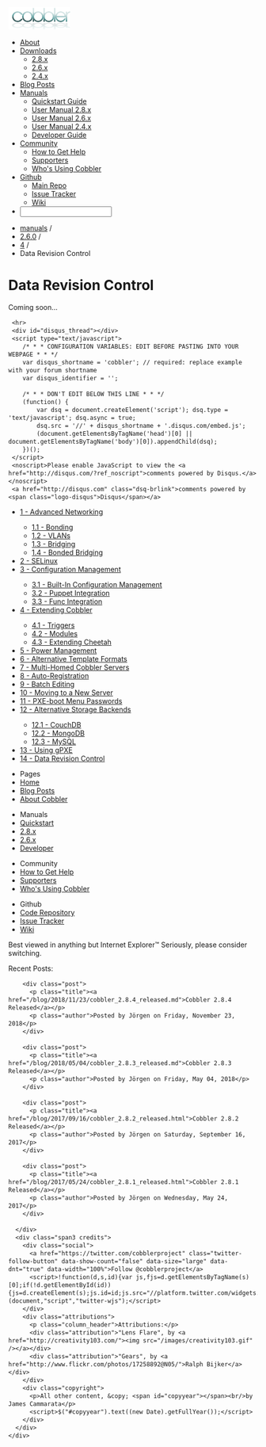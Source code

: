 <!DOCTYPE html>
<html xmlns="http://www.w3.org/1999/xhtml" xml:lang="en" lang="en-us">
<head>
   <meta http-equiv="content-type" content="text/html; charset=utf-8" />
   <meta name="viewport" content="width=device-width, initial-scale=1.0">
   <meta name="author" content="Cobbler development team" />

   <title>Data Revision Control</title>

   <!-- CSS -->
   <link rel="stylesheet" type="text/css" href="http://code.jquery.com/ui/1.8.18/themes/base/jquery-ui.css" />
   <link rel="stylesheet" type="text/css" href="/lib/bootstrap/css/bootstrap.min.css" />
   <link rel="stylesheet" type="text/css" href="/lib/bootstrap/css/bootstrap-responsive.min.css" />
   <link rel="stylesheet" type="text/css" href="/lib/font/font-awesome.css" />
   <link rel="stylesheet" type="text/css" href="/lib/font/font-awesome-ext.css" />
   <link rel="stylesheet" type="text/css" href="/css/syntax.css" />
   <link rel="stylesheet" type="text/css" href="/css/style.css" />
   <link rel="stylesheet" type="text/css" href="/css/search.css" />

   <!-- Fonts -->
   <link rel='stylesheet' type='text/css' href='http://fonts.googleapis.com/css?family=Habibi|Roboto+Condensed' />

   <!--[if lt IE 9]>
     <script src="http://html5shim.googlecode.com/svn/trunk/html5.js"></script>
   <![endif]-->

   <!-- Icon -->
   <link rel="icon" type="image/png" href="/images/favicon.png" />

   <!-- JQuery/Bootstrap/custom scripts -->
   <script type="text/javascript" src="https://ajax.googleapis.com/ajax/libs/jquery/1.7.2/jquery.min.js"></script>
   <script type="text/javascript" src="https://ajax.googleapis.com/ajax/libs/jqueryui/1.8.18/jquery-ui.min.js"></script>
   <script type="text/javascript" src="/lib/bootstrap/js/bootstrap.min.js"></script>
   <script type="text/javascript" src="/js/jquery.ba-hashchange.min.js"></script>
   <script type="text/javascript" src="/js/jquery.swiftype.search.js"></script>
</head>
<body class="pull_up">

<!-- ClickTale Top part -->
<script type="text/javascript">
var WRInitTime=(new Date()).getTime();
</script>
<!-- ClickTale end of Top part -->

<div class="navbar transparent navbar-inverse navbar-static-top">
 <div class="navbar-inner">
  <div class="container">
   <a class="brand" href="/"><img class="logo" src="/images/logo-brand.png" /></a>
   <div class="nav-collapse collapse">
    <ul class="nav pull-right">
     <li><a href="/about.html" title="About"><i class="icon-cloud icon-med"></i> About </a></li>
     <li class="dropdown">
       <a href="#" class="dropdown-toggle" data-toggle="dropdown"><i class="icon-question-sign icon-med"></i> Downloads <b class="caret"></b></a>
       <ul class="dropdown-menu">
         <li><a href="/downloads/2.8.x.html" title="Cobbler 2.8.x">2.8.x</a></li>
         <li><a href="/downloads/2.6.x.html" title="Cobbler 2.6.x">2.6.x</a></li>
         <li><a href="/downloads/2.4.x.html" title="Cobbler 2.4.x">2.4.x</a></li>
       </ul>
     </li>
     <li><a href="/blog/" title="Blog Posts"><i class="icon-bookmark icon-med"></i> Blog Posts</a></li>
     <li class="dropdown">
       <a href="#" class="dropdown-toggle" data-toggle="dropdown"><i class="icon-question-sign icon-med"></i> Manuals <b class="caret"></b></a>
       <ul class="dropdown-menu">
         <li><a href="/manuals/quickstart/" title="Quickstart Guide">Quickstart Guide</a></li>
         <li><a href="/manuals/2.8.0/" title="Version 2.8.x">User Manual 2.8.x</a></li>
         <li><a href="/manuals/2.6.0/" title="Version 2.6.x">User Manual 2.6.x</a></li>
         <li><a href="/manuals/2.4.0/" title="Version 2.4.x">User Manual 2.4.x</a></li>
         <li><a href="/manuals/developer/" title="Developer Guide">Developer Guide</a></li>
       </ul>
     </li>
     <li class="dropdown">
       <a href="#" class="dropdown-toggle" data-toggle="dropdown"><i class="icon-group icon-med"></i> Community <b class="caret"></b></a>
       <ul class="dropdown-menu">
         <li><a href="/community.html" title="How to Get Help">How to Get Help</a></li>
         <li><a href="/supporters.html" title="Supporters of Cobbler">Supporters</a></li>
         <li><a href="/users.html" title="Cobbler Users">Who's Using Cobbler</a></li>
       </ul>
     </li>
     <li class="dropdown">
       <a href="#" class="dropdown-toggle" data-toggle="dropdown"><i class="icon-github icon-med"></i> Github <b class="caret"></b></a>
       <ul class="dropdown-menu">
        <li><a href="https://github.com/cobbler/cobbler" title="Main Repository" target="_blank">Main Repo</a></li>
        <li><a href="https://github.com/cobbler/cobbler/issues" title="Issues" target="_blank">Issue Tracker</a></li>
        <li><a href="https://github.com/cobbler/cobbler/wiki" title="Github Wiki" target="_blank">Wiki</a></li>
       </ul>
     </li>
     <li>
      <form class="pull-right">
       <input type="text" id="st-search-input" class="st-search-input" />
      </form>
     </li>
    </ul>
    <!-- <div id="st-results-container"></div> -->
    <script type="text/javascript">
      var Swiftype = window.Swiftype || {};
      (function() {
        Swiftype.key = 'ybEhsDqz2mEFrMtBHiwB';
        Swiftype.inputElement = '#st-search-input';
        Swiftype.resultContainingElement = '#st-results-container';
        Swiftype.attachElement = '#st-search-input';
        Swiftype.renderStyle = "new_page";
        Swiftype.resultPageURL = '/search.html';
        var script = document.createElement('script');
        script.type = 'text/javascript';
        script.async = true;
        script.src = "//swiftype.com/embed.js";
        var entry = document.getElementsByTagName('script')[0];
        entry.parentNode.insertBefore(script, entry);
      }());
    </script>
   </div>
   <!--
   <form class="navbar-search pull-right" onsubmit="return false;">
    <input id="searchbox" type="text" class="search-query" placeholder="Search Manuals" />
   </form>
   -->
  </div>
 </div>
</div>


<!-- begin content -->

<div id="wrap" class="container">
 <div class="row">
  <div class="span8">
<ul class="breadcrumb"><li><a href="/manuals">manuals</a> <span class="divider">/</span></li><li><a href="/manuals/2.6.0">2.6.0</a> <span class="divider">/</span></li><li><a href="/manuals/2.6.0/4_-_Advanced_Topics.html">4</a> <span class="divider">/</span></li><li class="active">Data Revision Control</li></ul>
   <h1>Data Revision Control</h1>
<p>Coming soon...</p>

     <hr>
     <div id="disqus_thread"></div>
     <script type="text/javascript">
        /* * * CONFIGURATION VARIABLES: EDIT BEFORE PASTING INTO YOUR WEBPAGE * * */
        var disqus_shortname = 'cobbler'; // required: replace example with your forum shortname
        var disqus_identifier = '';

        /* * * DON'T EDIT BELOW THIS LINE * * */
        (function() {
            var dsq = document.createElement('script'); dsq.type = 'text/javascript'; dsq.async = true;
            dsq.src = '//' + disqus_shortname + '.disqus.com/embed.js';
            (document.getElementsByTagName('head')[0] || document.getElementsByTagName('body')[0]).appendChild(dsq);
        })();
     </script>
     <noscript>Please enable JavaScript to view the <a href="http://disqus.com/?ref_noscript">comments powered by Disqus.</a></noscript>
     <a href="http://disqus.com" class="dsq-brlink">comments powered by <span class="logo-disqus">Disqus</span></a>


  </div>
  <div class="span4">
<div class="toc"><ul class="dirtree"><li><a href="/manuals/2.6.0/4/1_-_Advanced_Networking.html">1 - Advanced Networking</a></li><ul class="dirtree"><li><a href="/manuals/2.6.0/4/1/1_-_Bonding.html">1.1 - Bonding</a></li><li><a href="/manuals/2.6.0/4/1/2_-_VLANs.html">1.2 - VLANs</a></li><li><a href="/manuals/2.6.0/4/1/3_-_Bridging.html">1.3 - Bridging</a></li><li><a href="/manuals/2.6.0/4/1/4_-_Bonded_Bridging.html">1.4 - Bonded Bridging</a></li></ul><li><a href="/manuals/2.6.0/4/2_-_SELinux.html">2 - SELinux</a></li><li><a href="/manuals/2.6.0/4/3_-_Configuration_Management.html">3 - Configuration Management</a></li><ul class="dirtree"><li><a href="/manuals/2.6.0/4/3/1_-_Built-In_Configuration_Management.html">3.1 - Built-In Configuration Management</a></li><li><a href="/manuals/2.6.0/4/3/2_-_Puppet_Integration.html">3.2 - Puppet Integration</a></li><li><a href="/manuals/2.6.0/4/3/3_-_Func_Integration.html">3.3 - Func Integration</a></li></ul><li><a href="/manuals/2.6.0/4/4_-_Extending_Cobbler.html">4 - Extending Cobbler</a></li><ul class="dirtree"><li><a href="/manuals/2.6.0/4/4/1_-_Triggers.html">4.1 - Triggers</a></li><li><a href="/manuals/2.6.0/4/4/2_-_Modules.html">4.2 - Modules</a></li><li><a href="/manuals/2.6.0/4/4/3_-_Extending_Cheetah.html">4.3 - Extending Cheetah</a></li></ul><li><a href="/manuals/2.6.0/4/5_-_Power_Management.html">5 - Power Management</a></li><li><a href="/manuals/2.6.0/4/6_-_Alternative_Template_Formats.html">6 - Alternative Template Formats</a></li><li><a href="/manuals/2.6.0/4/7_-_Multi-Homed_Cobbler_Servers.html">7 - Multi-Homed Cobbler Servers</a></li><li><a href="/manuals/2.6.0/4/8_-_Auto-Registration.html">8 - Auto-Registration</a></li><li><a href="/manuals/2.6.0/4/9_-_Batch_Editing.html">9 - Batch Editing</a></li><li><a href="/manuals/2.6.0/4/10_-_Moving_to_a_New_Server.html">10 - Moving to a New Server</a></li><li><a href="/manuals/2.6.0/4/11_-_PXE-boot_Menu_Passwords.html">11 - PXE-boot Menu Passwords</a></li><li><a href="/manuals/2.6.0/4/12_-_Alternative_Storage_Backends.html">12 - Alternative Storage Backends</a></li><ul class="dirtree"><li><a href="/manuals/2.6.0/4/12/1_-_CouchDB.html">12.1 - CouchDB</a></li><li><a href="/manuals/2.6.0/4/12/2_-_MongoDB.html">12.2 - MongoDB</a></li><li><a href="/manuals/2.6.0/4/12/3_-_MySQL.html">12.3 - MySQL</a></li></ul><li><a href="/manuals/2.6.0/4/13_-_Using_gPXE.html">13 - Using gPXE</a></li><li><a href="/manuals/2.6.0/4/14_-_Data_Revision_Control.html">14 - Data Revision Control</a></li></ul></div>
  </div>
 </div>
</div>
<!-- end content -->

<footer>
  <div class="container">
    <div class="row-fluid sections">
      <div class="span6 footmenu">
       <div class="row-fluid">
        <div class="span3 sitemap">
         <ul class="nav nav-list">
          <li class="nav-header">Pages</li>
          <li><a href="/">Home</a></li>
          <li><a href="/blog/">Blog Posts</a></li>
          <li><a href="/about.html">About Cobbler</a></li>
         </ul>
        </div>
        <div class="span2 sitemap">
         <ul class="nav nav-list">
          <li class="nav-header">Manuals</li>
          <li><a href="/manuals/quickstart/">Quickstart</a></li>
          <li><a href="/manuals/2.8.0/">2.8.x</a></li>
          <li><a href="/manuals/2.6.0/">2.6.x</a></li>
          <li><a href="/manuals/developer/">Developer</a></li>
         </ul>
        </div>
        <div class="span3 sitemap">
         <ul class="nav nav-list">
          <li class="nav-header">Community</li>
          <li><a href="/community.html">How to Get Help</a></li>
          <li><a href="/supporters.html">Supporters</a></li>
          <li><a href="/users.html">Who's Using Cobbler</a></li>
         </ul>
        </div>
        <div class="span4 sitemap">
         <ul class="nav nav-list">
          <li class="nav-header">Github</li>
          <li><a href="https://github.com/cobbler/cobbler">Code Repository</a></li>
          <li><a href="https://github.com/cobbler/cobbler/issues">Issue Tracker</a></li>
          <li><a href="https://github.com/cobbler/cobbler/wiki">Wiki</a></li>
         </ul>
        </div>
       </div>
    <div class="row-fluid">
    </div>
    <div class="row-fluid">
     <p class="ending">Best viewed in anything but Internet Explorer&#0153; Seriously, please consider switching.</p>
     <p class="browsers">
      <a href="https://www.mozilla.org/en-US/firefox/new/"><i class="icon-firefox icon-2x"></i></a>
      <a href="https://www.google.com/intl/en/chrome/browser/"><i class="icon-chrome icon-2x"></i></a>
      <a href="http://www.opera.com/"><i class="icon-opera icon-2x"></i></a>
      <a href="http://www.apple.com/safari/"><i class="icon-safari icon-2x"></i></a>
     </p>
    </div>
      </div>
      <div class="span3 posts">
        <p class="column_header">Recent Posts:</p>

        <div class="post">
          <p class="title"><a href="/blog/2018/11/23/cobbler_2.8.4_released.md">Cobbler 2.8.4 Released</a></p>
          <p class="author">Posted by Jörgen on Friday, November 23, 2018</p>
        </div>

        <div class="post">
          <p class="title"><a href="/blog/2018/05/04/cobbler_2.8.3_released.md">Cobbler 2.8.3 Released</a></p>
          <p class="author">Posted by Jörgen on Friday, May 04, 2018</p>
        </div>

        <div class="post">
          <p class="title"><a href="/blog/2017/09/16/cobbler_2.8.2_released.html">Cobbler 2.8.2 Released</a></p>
          <p class="author">Posted by Jörgen on Saturday, September 16, 2017</p>
        </div>

        <div class="post">
          <p class="title"><a href="/blog/2017/05/24/cobbler_2.8.1_released.html">Cobbler 2.8.1 Released</a></p>
          <p class="author">Posted by Jörgen on Wednesday, May 24, 2017</p>
        </div>

      </div>
      <div class="span3 credits">
        <div class="social">
          <a href="https://twitter.com/cobblerproject" class="twitter-follow-button" data-show-count="false" data-size="large" data-dnt="true" data-width="100%">Follow @cobblerproject</a>
          <script>!function(d,s,id){var js,fjs=d.getElementsByTagName(s)[0];if(!d.getElementById(id)){js=d.createElement(s);js.id=id;js.src="//platform.twitter.com/widgets.js";fjs.parentNode.insertBefore(js,fjs);}}(document,"script","twitter-wjs");</script>
        </div>
        <div class="attributions">
          <p class="column_header">Attributions:</p>
          <div class="attribution">"Lens Flare", by <a href="http://creativity103.com/"><img src="/images/creativity103.gif" /></a></div>
          <div class="attribution">"Gears", by <a href="http://www.flickr.com/photos/17258892@N05/">Ralph Bijker</a></div>
        </div>
        <div class="copyright">
          <p>All other content, &copy; <span id="copyyear"></span><br/>by James Cammarata</p>
          <script>$("#copyyear").text((new Date).getFullYear());</script>
        </div>
      </div>            
    </div>
  </div>
</footer>

<!-- Google Analytics -->
<script type="text/javascript">
  var _gaq = _gaq || [];
  _gaq.push(['_setAccount', 'UA-27319020-1']);
  _gaq.push(['_trackPageview']);
  (function() {
    var ga = document.createElement('script'); ga.type = 'text/javascript'; ga.async = true;
    ga.src = ('https:' == document.location.protocol ? 'https://ssl' : 'http://www') + '.google-analytics.com/ga.js';
    var s = document.getElementsByTagName('script')[0]; s.parentNode.insertBefore(ga, s);
  })();
</script>
<!-- Google Analytics end -->

</body>
</html>

